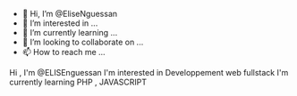 - 👋 Hi, I’m @EliseNguessan
- 👀 I’m interested in ...
- 🌱 I’m currently learning ...
- 💞️ I’m looking to collaborate on ...
- 📫 How to reach me ...

<!---
EliseNguessan/EliseNguessan is a ✨ special ✨ repository because its `README.md` (this file) appears on your GitHub profile.
You can click the Preview link to take a look at your changes.
--->
Hi , I'm @ELISEnguessan
I'm interested in Developpement web fullstack
I'm currently learning PHP , JAVASCRIPT


